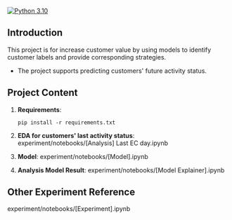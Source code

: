 [![Python 3.10](https://img.shields.io/badge/python-3.10-blue.svg)](https://www.python.org/downloads/release/python-3100/)


## Introduction
This project is for increase customer value by using models to identify customer labels and provide corresponding strategies.
- The project supports predicting customers' future activity status.


## Project Content

1. **Requirements**:
   ```
   pip install -r requirements.txt
   ```
2. **EDA for customers' last activity status**: 
   experiment/notebooks/[Analysis] Last EC day.ipynb

3. **Model**: 
   experiment/notebooks/[Model].ipynb

4. **Analysis Model Result**: 
   experiment/notebooks/[Model Explainer].ipynb


## Other Experiment Reference

experiment/notebooks/[Experiment].ipynb
